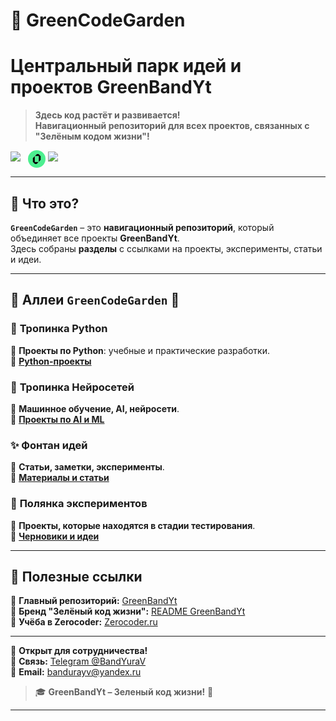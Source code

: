 # 🌿 GreenCodeGarden 
# Центральный парк идей и проектов GreenBandYt  

> **Здесь код растёт и развивается!**  
> **Навигационный репозиторий для всех проектов, связанных с "Зелёным кодом жизни"!**  

<p>
  <img src="https://img.shields.io/badge/GreenBandYt-Зелёный_код_жизни-32CD32?style=for-the-badge&logo=leaflet&logoColor=white">&nbsp;&nbsp;
  <img src="https://raw.githubusercontent.com/GreenBandYt/GreenBandYt/main/assets/logos/zerocoder.png" width="28" height="28" alt="Zerocoder" style="vertical-align: middle; border-radius: 50%;">
  <img src="https://img.shields.io/badge/Zerocoder-Выпускник-%239B59B6?style=for-the-badge">
</p>

---

## 📌 Что это?
**`GreenCodeGarden`** – это **навигационный репозиторий**, который объединяет все проекты **GreenBandYt**.  
Здесь собраны **разделы** с ссылками на проекты, эксперименты, статьи и идеи.

---

## 🏡 Аллеи `GreenCodeGarden` 🌿  

### 🚀 **Тропинка Python**  
📌 **Проекты по Python**: учебные и практические разработки.  
🔗 **[Python-проекты](#)**  

### 🤖 **Тропинка Нейросетей**  
📌 **Машинное обучение, AI, нейросети**.  
🔗 **[Проекты по AI и ML](#)**  

### ✨ **Фонтан идей**  
📌 **Статьи, заметки, эксперименты**.  
🔗 **[Материалы и статьи](#)**  

### 🌱 **Полянка экспериментов**  
📌 **Проекты, которые находятся в стадии тестирования**.  
🔗 **[Черновики и идеи](#)**  

---

## 🔗 Полезные ссылки  
📌 **Главный репозиторий:** [GreenBandYt](https://github.com/GreenBandYt)  
📌 **Бренд "Зелёный код жизни":** [README GreenBandYt](https://github.com/GreenBandYt/GreenBandYt)  
📌 **Учёба в Zerocoder:** [Zerocoder.ru](https://zerocoder.ru/)  

---

📢 **Открыт для сотрудничества!**  
💬 **Связь:** [Telegram @BandYuraV](https://t.me/BandYuraV)  
📧 **Email:** [bandurayv@yandex.ru](mailto:bandurayv@yandex.ru)  

> 🎓 **GreenBandYt – Зеленый код жизни!** 🌿  

---
